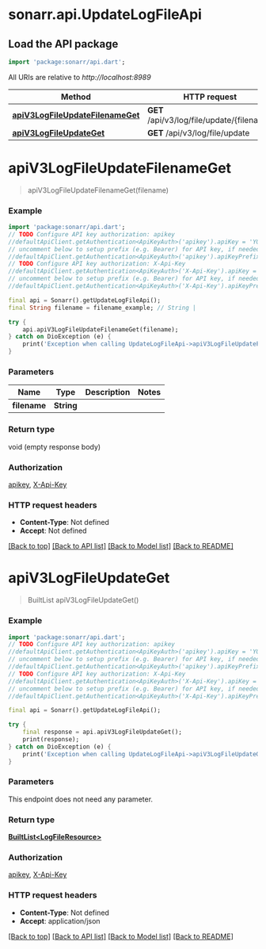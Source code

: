 # sonarr.api.UpdateLogFileApi

## Load the API package
```dart
import 'package:sonarr/api.dart';
```

All URIs are relative to *http://localhost:8989*

Method | HTTP request | Description
------------- | ------------- | -------------
[**apiV3LogFileUpdateFilenameGet**](UpdateLogFileApi.md#apiv3logfileupdatefilenameget) | **GET** /api/v3/log/file/update/{filename} | 
[**apiV3LogFileUpdateGet**](UpdateLogFileApi.md#apiv3logfileupdateget) | **GET** /api/v3/log/file/update | 


# **apiV3LogFileUpdateFilenameGet**
> apiV3LogFileUpdateFilenameGet(filename)



### Example
```dart
import 'package:sonarr/api.dart';
// TODO Configure API key authorization: apikey
//defaultApiClient.getAuthentication<ApiKeyAuth>('apikey').apiKey = 'YOUR_API_KEY';
// uncomment below to setup prefix (e.g. Bearer) for API key, if needed
//defaultApiClient.getAuthentication<ApiKeyAuth>('apikey').apiKeyPrefix = 'Bearer';
// TODO Configure API key authorization: X-Api-Key
//defaultApiClient.getAuthentication<ApiKeyAuth>('X-Api-Key').apiKey = 'YOUR_API_KEY';
// uncomment below to setup prefix (e.g. Bearer) for API key, if needed
//defaultApiClient.getAuthentication<ApiKeyAuth>('X-Api-Key').apiKeyPrefix = 'Bearer';

final api = Sonarr().getUpdateLogFileApi();
final String filename = filename_example; // String | 

try {
    api.apiV3LogFileUpdateFilenameGet(filename);
} catch on DioException (e) {
    print('Exception when calling UpdateLogFileApi->apiV3LogFileUpdateFilenameGet: $e\n');
}
```

### Parameters

Name | Type | Description  | Notes
------------- | ------------- | ------------- | -------------
 **filename** | **String**|  | 

### Return type

void (empty response body)

### Authorization

[apikey](../README.md#apikey), [X-Api-Key](../README.md#X-Api-Key)

### HTTP request headers

 - **Content-Type**: Not defined
 - **Accept**: Not defined

[[Back to top]](#) [[Back to API list]](../README.md#documentation-for-api-endpoints) [[Back to Model list]](../README.md#documentation-for-models) [[Back to README]](../README.md)

# **apiV3LogFileUpdateGet**
> BuiltList<LogFileResource> apiV3LogFileUpdateGet()



### Example
```dart
import 'package:sonarr/api.dart';
// TODO Configure API key authorization: apikey
//defaultApiClient.getAuthentication<ApiKeyAuth>('apikey').apiKey = 'YOUR_API_KEY';
// uncomment below to setup prefix (e.g. Bearer) for API key, if needed
//defaultApiClient.getAuthentication<ApiKeyAuth>('apikey').apiKeyPrefix = 'Bearer';
// TODO Configure API key authorization: X-Api-Key
//defaultApiClient.getAuthentication<ApiKeyAuth>('X-Api-Key').apiKey = 'YOUR_API_KEY';
// uncomment below to setup prefix (e.g. Bearer) for API key, if needed
//defaultApiClient.getAuthentication<ApiKeyAuth>('X-Api-Key').apiKeyPrefix = 'Bearer';

final api = Sonarr().getUpdateLogFileApi();

try {
    final response = api.apiV3LogFileUpdateGet();
    print(response);
} catch on DioException (e) {
    print('Exception when calling UpdateLogFileApi->apiV3LogFileUpdateGet: $e\n');
}
```

### Parameters
This endpoint does not need any parameter.

### Return type

[**BuiltList&lt;LogFileResource&gt;**](LogFileResource.md)

### Authorization

[apikey](../README.md#apikey), [X-Api-Key](../README.md#X-Api-Key)

### HTTP request headers

 - **Content-Type**: Not defined
 - **Accept**: application/json

[[Back to top]](#) [[Back to API list]](../README.md#documentation-for-api-endpoints) [[Back to Model list]](../README.md#documentation-for-models) [[Back to README]](../README.md)


